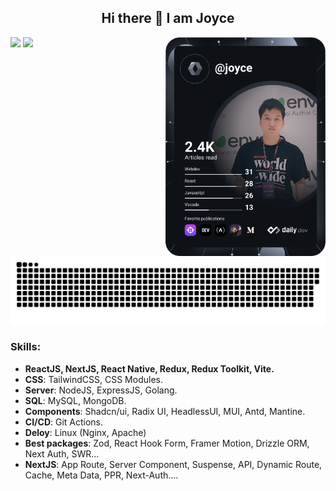 <div align="center">
  <h2> 
    Hi there 👋  I am Joyce
  </h2>
</div>

<a href="https://app.daily.dev/Joyce">
  <img align="right" src="https://github.com/daonham/daonham/blob/main/devcard.svg" width="256" alt="Joyce's Dev Card"/>
</a>

<a>
  <img height="170px" src="https://github-readme-stats.vercel.app/api?username=daonham&show_icons=true&bg_color=30,e96443,904e95&title_color=fff&text_color=fff&icon_color=fff" />
  <img height="170px" src="https://github-readme-stats.vercel.app/api/top-langs/?username=daonham&hide=html&hide_title=true&hide_border=true&layout=compact&langs_count=7&exclude_repo=comp426,Redventures-Movie-Quotes&text_color=fff&icon_color=fff&bg_color=30,e96443,904e95&theme=graywhite" />
</a>

<p align="center">
 <img width="1000" src="github-snake.svg" alt="snake"/>
</p>

### Skills:
- **ReactJS, NextJS, React Native, Redux, Redux Toolkit, Vite.**
- **CSS**: TailwindCSS, CSS Modules.
- **Server**: NodeJS, ExpressJS, Golang.
- **SQL**: MySQL, MongoDB.
- **Components**: Shadcn/ui, Radix UI, HeadlessUI, MUI, Antd, Mantine.
- **CI/CD**: Git Actions.
- **Deloy**: Linux (Nginx, Apache)
- **Best packages**: Zod, React Hook Form, Framer Motion, Drizzle ORM, Next Auth, SWR...
- **NextJS**: App Route, Server Component, Suspense, API, Dynamic Route, Cache, Meta Data, PPR, Next-Auth....

